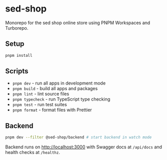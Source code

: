 # sed-shop

Monorepo for the sed shop online store using PNPM Workspaces and Turborepo.

## Setup

```sh
pnpm install
```

## Scripts

- `pnpm dev` - run all apps in development mode
- `pnpm build` - build all apps and packages
- `pnpm lint` - lint source files
- `pnpm typecheck` - run TypeScript type checking
- `pnpm test` - run test suites
- `pnpm format` - format files with Prettier

## Backend

```sh
pnpm dev --filter @sed-shop/backend # start backend in watch mode
```

Backend runs on [http://localhost:3000](http://localhost:3000) with Swagger docs at `/api/docs` and health checks at `/healthz`.
